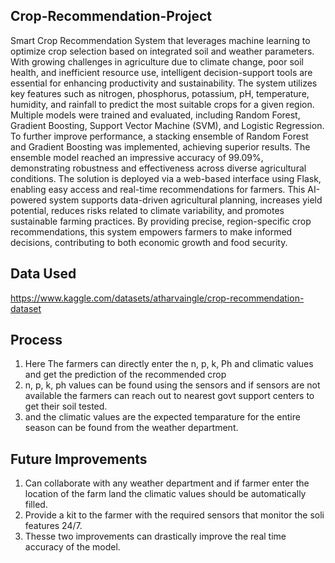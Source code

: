 ## Crop-Recommendation-Project
Smart Crop Recommendation System that leverages machine learning to optimize crop selection based on integrated soil and weather parameters. With growing challenges in agriculture due to climate change, poor soil health, and inefficient resource use, intelligent decision-support tools are essential for enhancing productivity and sustainability. The system utilizes key features such as nitrogen, phosphorus, potassium, pH, temperature, humidity, and rainfall to predict the most suitable crops for a given region. Multiple models were trained and evaluated, including Random Forest, Gradient Boosting, Support Vector Machine (SVM), and Logistic Regression. To further improve performance, a stacking ensemble of Random Forest and Gradient Boosting was implemented, achieving superior results. The ensemble model reached an impressive accuracy of 99.09%, demonstrating robustness and effectiveness across diverse agricultural conditions. The solution is deployed via a web-based interface using Flask, enabling easy access and real-time recommendations for farmers. This AI-powered system supports data-driven agricultural planning, increases yield potential, reduces risks related to climate variability, and promotes sustainable farming practices. By providing precise, region-specific crop recommendations, this system empowers farmers to make informed decisions, contributing to both economic growth and food security.



## Data Used
https://www.kaggle.com/datasets/atharvaingle/crop-recommendation-dataset



## Process
1. Here The farmers can directly enter the n, p, k, Ph and climatic values and get the prediction of the recommended crop
2. n, p, k, ph values can be found using the sensors and if sensors are not available the farmers can reach out to nearest govt support centers to get their soil tested.
3. and the climatic values are the expected temparature for the entire season can be found from the weather department.



## Future Improvements
1. Can collaborate with any weather department and if farmer enter the location of the farm land the climatic values should be automatically filled.
2. Provide a kit to the farmer with the required sensors that monitor the soli features 24/7.
3. Thesse two improvements can drastically improve the real time accuracy of the model. 
